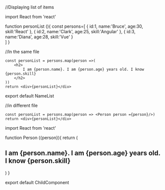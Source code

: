 //Displaying list of items



import React from 'react'

function personList (){
    const persons=[
          {
        id:1,
        name:'Bruce',
        age:30,
        skill:'React'
    },
    {
        id:2,
        name:'Clark',
        age:25,
        skill:'Angular'
    },
    {
        id:3,
        name:'Diana',
        age:28,
        skill:'Vue'
    }  
    ]
}

  
//In the same file

    const personList = persons.map(person =>(
        <h2>
            I am {person.name}. I am {person.age} years old. I know {person.skill}
        </h2>
    )) 
    return <div>{personList}</div>

export default NameList






//in different file


    const personList = persons.map(person => <Person person ={person}/>)
    return <div>{personList}</div>



import React from 'react'

function Person ({person}){
    return (
        <div>
           <h2>
            I am {person.name}. I am {person.age} years old. I know {person.skill}
           </h2>
        </div>
    )
}

export default ChildComponent